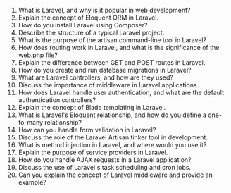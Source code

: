 1. What is Laravel, and why is it popular in web development?
2. Explain the concept of Eloquent ORM in Laravel.
3. How do you install Laravel using Composer?
4. Describe the structure of a typical Laravel project.
5. What is the purpose of the artisan command-line tool in Laravel?
6. How does routing work in Laravel, and what is the significance of the web.php file?
7. Explain the difference between GET and POST routes in Laravel.
8. How do you create and run database migrations in Laravel?
9. What are Laravel controllers, and how are they used?
10. Discuss the importance of middleware in Laravel applications.
11. How does Laravel handle user authentication, and what are the default authentication controllers?
12. Explain the concept of Blade templating in Laravel.
13. What is Laravel's Eloquent relationship, and how do you define a one-to-many relationship?
14. How can you handle form validation in Laravel?
15. Discuss the role of the Laravel Artisan tinker tool in development.
16. What is method injection in Laravel, and where would you use it?
17. Explain the purpose of service providers in Laravel.
18. How do you handle AJAX requests in a Laravel application?
19. Discuss the use of Laravel's task scheduling and cron jobs.
20. Can you explain the concept of Laravel middleware and provide an example?